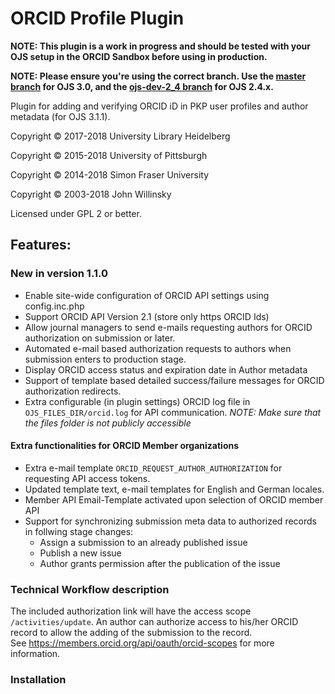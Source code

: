 # ORCID Profile Plugin

**NOTE: This plugin is a work in progress and should be tested with your OJS setup in the ORCID Sandbox before using in production.**

**NOTE: Please ensure you're using the correct branch. Use the [master branch](https://github.com/pkp/orcidProfile/tree/master) for OJS 3.0, and the [ojs-dev-2_4 branch](https://github.com/pkp/orcidProfile/tree/ojs-dev-2_4) for OJS 2.4.x.**

Plugin for adding and verifying ORCID iD in PKP user profiles and author metadata (for OJS 3.1.1).

Copyright © 2017-2018 University Library Heidelberg

Copyright © 2015-2018 University of Pittsburgh

Copyright © 2014-2018 Simon Fraser University

Copyright © 2003-2018 John Willinsky

Licensed under GPL 2 or better.

## Features:
### New in version 1.1.0
* Enable site-wide configuration of ORCID API settings using config.inc.php 
* Support ORCID API Version 2.1  (store only https ORCID Ids)
* Allow journal managers to send e-mails requesting authors for ORCID authorization on submission or later.
* Automated e-mail based authorization requests to authors when submission enters to production stage.
* Display  ORCID access status and expiration date in Author metadata
* Support of template  based  detailed success/failure messages for ORCID authorization redirects.
* Extra configurable (in plugin settings) ORCID log file in `OJS_FILES_DIR/orcid.log` for API communication. 
 *NOTE: Make sure that the files folder is not publicly accessible*
 
#### Extra functionalities for ORCID Member organizations
  
  * Extra e-mail template `ORCID_REQUEST_AUTHOR_AUTHORIZATION`  for requesting API access tokens.
  * Updated template text, e-mail templates for English and German locales. 
  * Member API Email-Template activated upon selection of ORCID member API
  * Support for synchronizing submission meta data to authorized records  in follwing stage changes:
    * Assign a submission to an already published issue
    * Publish a new issue
    * Author grants permission after the publication of the issue  
   

### Technical Workflow  description
  The included authorization link will have the access scope `/activities/update`. 
  An author can authorize access to his/her ORCID record to allow the adding of the submission to the record.  
  See https://members.orcid.org/api/oauth/orcid-scopes for more information.

  

### Installation


